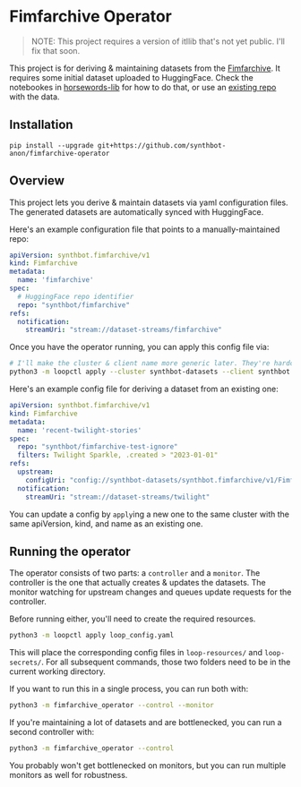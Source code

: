 # Fimfarchive Operator

>NOTE: This project requires a version of itllib that's not yet public. I'll fix that soon.

This project is for deriving & maintaining datasets from the [Fimfarchive](https://www.fimfiction.net/user/116950/Fimfarchive).
It requires some initial dataset uploaded to HuggingFace. Check the notebookes in [horsewords-lib](https://github.com/synthbot-anon/horsewords-lib) for how to do that, or use an [existing repo](https://huggingface.co/datasets/synthbot/fimfarchive) with the data.


## Installation
`pip install --upgrade git+https://github.com/synthbot-anon/fimfarchive-operator`


## Overview
This project lets you derive & maintain datasets via yaml configuration files. The generated datasets are automatically synced with HuggingFace.

Here's an example configuration file that points to a manually-maintained repo:
```yaml
apiVersion: synthbot.fimfarchive/v1
kind: Fimfarchive
metadata:
  name: 'fimfarchive'
spec:
  # HuggingFace repo identifier
  repo: "synthbot/fimfarchive"
refs:
  notification:
    streamUri: "stream://dataset-streams/fimfarchive"
```

Once you have the operator running, you can apply this config file via:
```bash
# I'll make the cluster & client name more generic later. They're hardcoded in __main__.py right now.
python3 -m loopctl apply --cluster synthbot-datasets --client synthbot /path/to/config.yaml
```

Here's an example config file for deriving a dataset from an existing one:
```yaml
apiVersion: synthbot.fimfarchive/v1
kind: Fimfarchive
metadata:
  name: 'recent-twilight-stories'
spec:
  repo: "synthbot/fimfarchive-test-ignore"
  filters: Twilight Sparkle, .created > "2023-01-01"
refs:
  upstream:
    configUri: "config://synthbot-datasets/synthbot.fimfarchive/v1/Fimfarchive/fimfarchive"
  notification:
    streamUri: "stream://dataset-streams/twilight"
```

You can update a config by `apply`ing a new one to the same cluster with the same apiVersion, kind, and name as an existing one.


## Running the operator
The operator consists of two parts: a `controller` and a `monitor`. The controller is the one that actually creates & updates the datasets. The monitor watching for upstream changes and queues update requests for the controller.

Before running either, you'll need to create the required resources.
```bash
python3 -m loopctl apply loop_config.yaml
```

This will place the corresponding config files in `loop-resources/` and `loop-secrets/`. For all subsequent commands, those two folders need to be in the current working directory.

If you want to run this in a single process, you can run both with:
```bash
python3 -m fimfarchive_operator --control --monitor
```

If you're maintaining a lot of datasets and are bottlenecked, you can run a second controller with:
```bash
python3 -m fimfarchive_operator --control
```

You probably won't get bottlenecked on monitors, but you can run multiple monitors as well for robustness.




